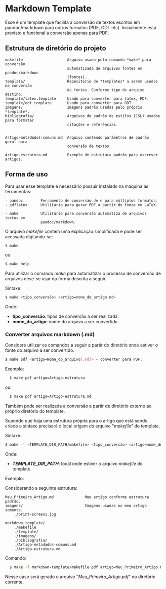 Markdown Template
=================

Esse é um template que facilita a conversão de textos escritos em pandoc/markdown para outros formatos (PDF, ODT etc). Inicialmente está previsto e funcional a conversão apenas para PDF.

Estrutura de diretório do projeto
---------------------------------

~~~
makefile					Arquivo usado pelo comando *make* para conversão
							automatizada de arquivos fontes em pandoc/markdown
							(fontes).
template/	  				Repositório de *templates* a serem usados na conversão
							de fontes. Conforme tipo de arquivo destino.
template/latex.template 	Usado para converter para latex, PDF.
template/odt.template 		Usado para converter para ODT.
imagens/					Imagens padrão usadas pelo próprio *template*.  
bibliografia/				Arquivos de padrão de estilos (CSL) usados para formatar
							citações e referências.


Artigo-metadados-comuns.md	Arquivo contendo parâmetros de padrão geral para 
							conversão de textos

Artigo-estrutura.md			Exemplo de estrutura padrão para escrever artigos.
~~~

Forma de uso
------------

Para usar esse template é necessário possuir instalado na máquina as ferramentas:

```
- pandoc		Ferramento de conversão de e para múltiplos formatos.
- pdflatex		Utilitário para gerar PDF a partir de fonte em LaTeX.

- make			Utilitário para conversão automatiza de arquivos textos em 
				pandoc/markdown.
```

O arquivo *makefile* contem uma explicação simplificada e pode ser acessada digitando-se:

```bash
$ make
```

ou 

```bash
$ make help
```


Para utilizar o comando *make* para automatizar o processo de conversão de arquivos deve-se usar da forma descrita a seguir.


Sintaxe:

```bash
$ make <tipo_conversão> <artigo=nome_do_artigo.md>
```

Onde:

- **tipo_conversão**: tipos de conversão a ser realizada.  
- **nome_do_artigo**: nome do arquivo a ser convertido.


### Converter arquivos markdown (.md)  

Considere utilizar os comandos a seguir a partir do diretório onde estiver o fonte do arquivo a ser convertido.

```bash
$ make pdf <artigo=Nome_do_arquivo[.md]> - converter para PDF;
```

Exemplo:

```bash
  $ make pdf artigo=Artigo-estrutura
```

ou

```bash
  $ make pdf artigo=Artigo-estrutura.md
```

Também pode ser realizada a conversão a partir de diretório externo ao próprio diretório do template.

Supondo que haja uma estrutura própria para o artigo que está sendo criado a sintaxe precisará o local origem do arquivo "*makefile*" do template.

Sintaxe:

```bash
$ make -f <TEMPLATE_DIR_PATH/makefile> <tipo_conversão> <artigo=nome_do_artigo.md>
```


Onde:

 - ***TEMPLATE_DIR_PATH***: local onde estiver o arquivo *makefile* do template.

Exemplo:

Considerando a seguinte estrutura:

~~~
Meu_Primeiro_Artigo.md				Meu artigo conforme estrutura padrão.
imagens/							Imagens usadas no meu artigo somente.
	./print-screen1.jpg
	
markdown-template/
	./makefile
	./template/
	./imagens/
	./bibliografia/
	./Artigo-metadados-comuns.md
	./Artigo-estrutura.md	
~~~

Comando:

```bash
  $ make -f markdown-template/makefile pdf artigo=Meu_Primeiro_Artigo.md
```

Nesse caso será gerado o arquivo "*Meu_Primeiro_Artigo.pdf*" no diretório corrente.